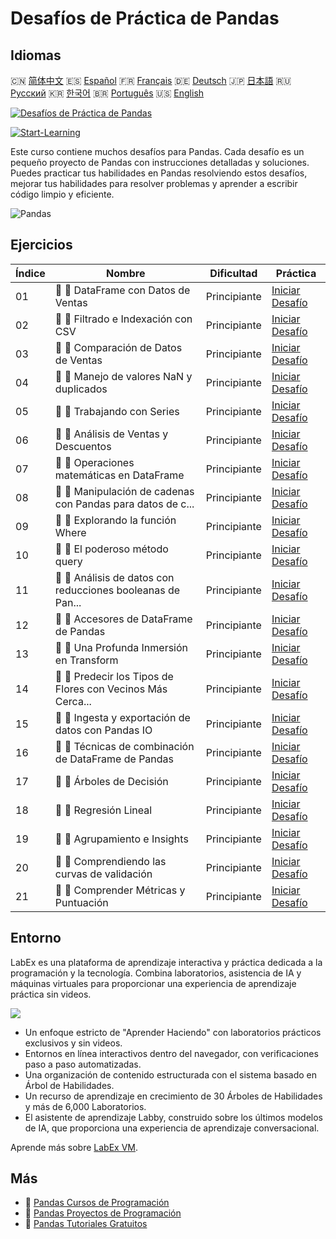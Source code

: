 # Desafíos de Práctica de Pandas

## Idiomas

🇨🇳 [简体中文](README_zh.md) 🇪🇸 [Español](README_es.md) 🇫🇷 [Français](README_fr.md) 🇩🇪 [Deutsch](README_de.md) 🇯🇵 [日本語](README_ja.md) 🇷🇺 [Русский](README_ru.md) 🇰🇷 [한국어](README_ko.md) 🇧🇷 [Português](README_pt.md) 🇺🇸 [English](README.md) 

[![Desafíos de Práctica de Pandas](https://cover-creator.labex.io/pandas-practice-challenges.png?lang=es)](https://labex.io/es/courses/pandas-practice-challenges)

[![Start-Learning](https://img.shields.io/badge/Start-Learning-whitesmoke?style=for-the-badge)](https://labex.io/es/courses/pandas-practice-challenges)

Este curso contiene muchos desafíos para Pandas. Cada desafío es un pequeño proyecto de Pandas con instrucciones detalladas y soluciones. Puedes practicar tus habilidades en Pandas resolviendo estos desafíos, mejorar tus habilidades para resolver problemas y aprender a escribir código limpio y eficiente.

![Pandas](https://img.shields.io/badge/Pandas-whitesmoke?style=for-the-badge&logo=pandas)


## Ejercicios

|   Índice | Nombre                                                      | Dificultad   | Práctica                                                                                                                             |
|----------|-------------------------------------------------------------|--------------|--------------------------------------------------------------------------------------------------------------------------------------|
|       01 | 🎯 🔵 DataFrame con Datos de Ventas                         | Principiante | <a target='_blank' href='https://labex.io/es/labs/python-dataframe-with-sales-data-22107'>Iniciar Desafío</a>                        |
|       02 | 🎯 🔵 Filtrado e Indexación con CSV                         | Principiante | <a target='_blank' href='https://labex.io/es/labs/python-filtering-and-indexing-with-csv-67543'>Iniciar Desafío</a>                  |
|       03 | 🎯 🔵 Comparación de Datos de Ventas                        | Principiante | <a target='_blank' href='https://labex.io/es/labs/python-sales-data-comparison-92717'>Iniciar Desafío</a>                            |
|       04 | 🎯 🔵 Manejo de valores NaN y duplicados                    | Principiante | <a target='_blank' href='https://labex.io/es/labs/python-handling-nan-and-duplicates-189438'>Iniciar Desafío</a>                     |
|       05 | 🎯 🔵 Trabajando con Series                                 | Principiante | <a target='_blank' href='https://labex.io/es/labs/python-working-with-series-67550'>Iniciar Desafío</a>                              |
|       06 | 🎯 🔵 Análisis de Ventas y Descuentos                       | Principiante | <a target='_blank' href='https://labex.io/es/labs/python-analyzing-sales-and-discounts-23740'>Iniciar Desafío</a>                    |
|       07 | 🎯 🔵 Operaciones matemáticas en DataFrame                  | Principiante | <a target='_blank' href='https://labex.io/es/labs/python-dataframe-math-operations-172040'>Iniciar Desafío</a>                       |
|       08 | 🎯 🔵 Manipulación de cadenas con Pandas para datos de c... | Principiante | <a target='_blank' href='https://labex.io/es/labs/python-pandas-string-manipulation-for-e-commerce-data-29301'>Iniciar Desafío</a>   |
|       09 | 🎯 🔵 Explorando la función Where                           | Principiante | <a target='_blank' href='https://labex.io/es/labs/python-exploring-the-where-function-53379'>Iniciar Desafío</a>                     |
|       10 | 🎯 🔵 El poderoso método query                              | Principiante | <a target='_blank' href='https://labex.io/es/labs/python-the-powerful-query-method-29827'>Iniciar Desafío</a>                        |
|       11 | 🎯 🔵 Análisis de datos con reducciones booleanas de Pan... | Principiante | <a target='_blank' href='https://labex.io/es/labs/python-pandas-boolean-reductions-data-analysis-53381'>Iniciar Desafío</a>          |
|       12 | 🎯 🔵 Accesores de DataFrame de Pandas                      | Principiante | <a target='_blank' href='https://labex.io/es/labs/python-pandas-dataframe-accessors-47122'>Iniciar Desafío</a>                       |
|       13 | 🎯 🔵 Una Profunda Inmersión en Transform                   | Principiante | <a target='_blank' href='https://labex.io/es/labs/python-a-deep-dive-into-transform-23742'>Iniciar Desafío</a>                       |
|       14 | 🎯 🔵 Predecir los Tipos de Flores con Vecinos Más Cerca... | Principiante | <a target='_blank' href='https://labex.io/es/labs/sklearn-predicting-flower-types-with-nearest-neighbors-256147'>Iniciar Desafío</a> |
|       15 | 🎯 🔵 Ingesta y exportación de datos con Pandas IO          | Principiante | <a target='_blank' href='https://labex.io/es/labs/python-pandas-io-data-ingestion-and-export-47120'>Iniciar Desafío</a>              |
|       16 | 🎯 🔵 Técnicas de combinación de DataFrame de Pandas        | Principiante | <a target='_blank' href='https://labex.io/es/labs/python-pandas-dataframe-combination-techniques-16435'>Iniciar Desafío</a>          |
|       17 | 🎯 🔵 Árboles de Decisión                                   | Principiante | <a target='_blank' href='https://labex.io/es/labs/python-decision-trees-92597'>Iniciar Desafío</a>                                   |
|       18 | 🎯 🔵 Regresión Lineal                                      | Principiante | <a target='_blank' href='https://labex.io/es/labs/python-linear-regression-185171'>Iniciar Desafío</a>                               |
|       19 | 🎯 🔵 Agrupamiento e Insights                               | Principiante | <a target='_blank' href='https://labex.io/es/labs/python-clustering-and-insights-198286'>Iniciar Desafío</a>                         |
|       20 | 🎯 🔵 Comprendiendo las curvas de validación                | Principiante | <a target='_blank' href='https://labex.io/es/labs/python-understanding-validation-curves-106940'>Iniciar Desafío</a>                 |
|       21 | 🎯 🔵 Comprender Métricas y Puntuación                      | Principiante | <a target='_blank' href='https://labex.io/es/labs/python-understanding-metrics-and-scoring-185172'>Iniciar Desafío</a>               |

## Entorno

LabEx es una plataforma de aprendizaje interactiva y práctica dedicada a la programación y la tecnología. Combina laboratorios, asistencia de IA y máquinas virtuales para proporcionar una experiencia de aprendizaje práctica sin videos.

![](https://tutorial-screenshot.getvm.io/images/vm-1725247253.png)

- Un enfoque estricto de "Aprender Haciendo" con laboratorios prácticos exclusivos y sin videos.
- Entornos en línea interactivos dentro del navegador, con verificaciones paso a paso automatizadas.
- Una organización de contenido estructurada con el sistema basado en Árbol de Habilidades.
- Un recurso de aprendizaje en crecimiento de 30 Árboles de Habilidades y más de 6,000 Laboratorios.
- El asistente de aprendizaje Labby, construido sobre los últimos modelos de IA, que proporciona una experiencia de aprendizaje conversacional.

Aprende más sobre [LabEx VM](https://support.labex.io/using-labex/virtual-machine).

## Más

- 🔗 [Pandas Cursos de Programación](https://github.com/labex-labs/awesome-programming-courses)
- 🔗 [Pandas Proyectos de Programación](https://github.com/labex-labs/awesome-programming-projects)
- 🔗 [Pandas Tutoriales Gratuitos](https://github.com/labex-labs/pandas-free-tutorials)

